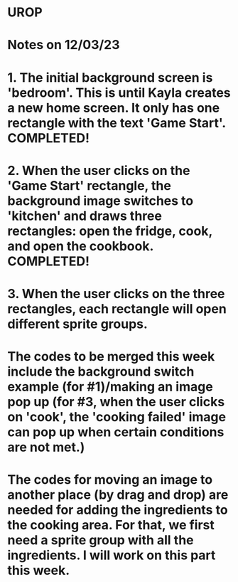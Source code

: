# UROP
# Notes on 12/03/23
# 1. The initial background screen is 'bedroom'. This is until Kayla creates a new home screen. It only has one rectangle with the text 'Game Start'. COMPLETED!
# 2. When the user clicks on the 'Game Start' rectangle, the background image switches to 'kitchen' and draws three rectangles: open the fridge, cook, and open the cookbook. COMPLETED!
# 3. When the user clicks on the three rectangles, each rectangle will open different sprite groups.
# The codes to be merged this week include the background switch example (for #1)/making an image pop up (for #3, when the user clicks on 'cook', the 'cooking failed' image can pop up when certain conditions are not met.)
# The codes for moving an image to another place (by drag and drop) are needed for adding the ingredients to the cooking area. For that, we first need a sprite group with all the ingredients. I will work on this part this week.
